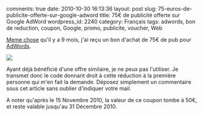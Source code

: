 comments: true
date: 2010-10-30 16:13:36
layout: post
slug: 75-euros-de-publicite-offerte-sur-google-adword
title: 75€ de publicité offerte sur Google AdWord
wordpress_id: 2240
category: Français
tags: adwords, bon de reduction, coupon, Google, promo, publicite, voucher, Web

[Meme chose](http://kevin.deldycke.com/2010/02/google-adwords-bon-reduction-75-euros-offert/) qu'il y a 9 mois, j'ai reçu un bon d'achat de 75€ de pub pour [AdWords](http://www.google.fr/AdWord).

[![](http://kevin.deldycke.com/wp-content/uploads/2010/10/coupon-300x297.png)](http://kevin.deldycke.com/wp-content/uploads/2010/10/coupon.png)

Ayant déjà bénéficié d'une offre similaire, je ne peux pas l'utiliser. Je transmet donc le code donnant droit à cette réduction à la première personne qui m'en fait la demande. Déposez simplement un commentaire sous cet article sans oublier d'indiquer votre mail.

A noter qu'après le 15 Novembre 2010, la valeur de ce coupon tombe à 50€, et reste valable jusqu'au 31 Décembre 2010.
